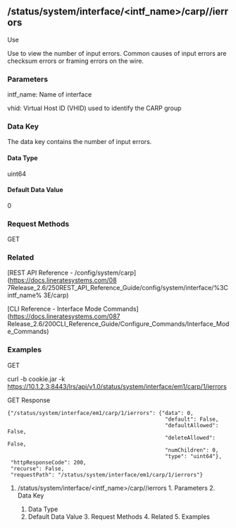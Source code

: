 ## /status/system/interface/<intf_name>/carp/<vhid>/ierrors

Use

Use to view the number of input errors. Common causes of input errors are
checksum errors or framing errors on the wire.

### Parameters

intf_name: Name of interface

vhid: Virtual Host ID (VHID) used to identify the CARP group

### Data Key

The data key contains the number of input errors.

#### Data Type

uint64

#### Default Data Value

0

### Request Methods

GET

### Related

[REST API Reference - /config/system/carp](https://docs.lineratesystems.com/08
7Release_2.6/250REST_API_Reference_Guide/config/system/interface/%3Cintf_name%
3E/carp)

[CLI Reference - Interface Mode Commands](https://docs.lineratesystems.com/087
Release_2.6/200CLI_Reference_Guide/Configure_Commands/Interface_Mode_Commands)

### Examples

GET

curl -b cookie.jar -k
https://10.1.2.3:8443/lrs/api/v1.0/status/system/interface/em1/carp/1/ierrors

GET Response

    
    {"/status/system/interface/em1/carp/1/ierrors": {"data": 0,
                                                      "default": False,
                                                      "defaultAllowed": False,
                                                      "deleteAllowed": False,
                                                      "numChildren": 0,
                                                      "type": "uint64"},
     "httpResponseCode": 200,
     "recurse": False,
     "requestPath": "/status/system/interface/em1/carp/1/ierrors"}
    

  1. /status/system/interface/<intf_name>/carp/<vhid>/ierrors
    1. Parameters
    2. Data Key
      1. Data Type
      2. Default Data Value
    3. Request Methods
    4. Related
    5. Examples

